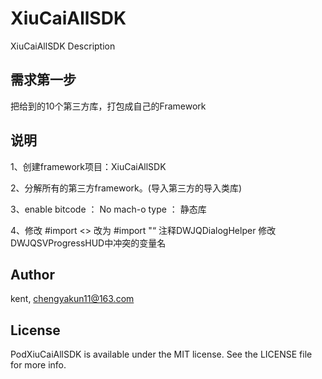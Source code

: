 # XiuCaiAllSDK
XiuCaiAllSDK Description


## 需求第一步
把给到的10个第三方库，打包成自己的Framework

## 说明
1、创建framework项目：XiuCaiAllSDK

2、分解所有的第三方framework。(导入第三方的导入类库)

3、enable bitcode ： No
     mach-o type ： 静态库
     
4、修改 #import <> 改为 #import "“
      注释DWJQDialogHelper
      修改DWJQSVProgressHUD中冲突的变量名


## Author

kent, chengyakun11@163.com

## License

PodXiuCaiAllSDK is available under the MIT license. See the LICENSE file for more info.
